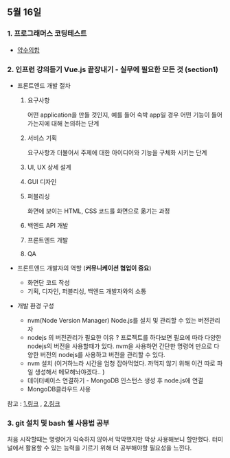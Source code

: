 ## 5월 16일

### 1. 프로그래머스 코딩테스트

 - [약수의합](https://github.com/leemyungju9347/Algorithm/blob/master/Level_01/%EC%95%BD%EC%88%98%EC%9D%98%ED%95%A9.html)

### 2. 인프런 강의듣기 Vue.js 끝장내기 - 실무에 필요한 모든 것 (section1)

 - 프론트엔드 개발 절차
	 1. 요구사항
			  
        어떤 application을 만들 것인지, 예를 들어 숙박 app일 경우 어떤 기능이 들어가는지에 대해 논의하는 단계
	 2. 서비스 기획
		  
        요구사항과 더불어서 주제에 대한 아이디어와 기능을 구체화 시키는 단계
	 3.	UI, UX 상세 설계
	 4.	GUI 디자인
	 5.	퍼블리싱
			  
        화면에 보이는 HTML, CSS 코드를 화면으로 옮기는 과정
	6. 백엔드 API 개발
	7. 프론트엔드 개발
	8.  QA
	
 - 프론트엔드 개발자의 역할 (**커뮤니케이션 협업이 중요**)
	 - 화면단 코드 작성
	 - 기획, 디자인, 퍼블리싱, 백엔드 개발자와의 소통
	 
 - 개발 환경 구성
	 - nvm(Node Version Manager) Node.js를 설치 및 관리할 수 있는 버전관리자
	 - nodejs 의 버전관리가 필요한 이유 ? 프로젝트를 하다보면  필요에 따라 다양한 nodejs의 버전을 사용할때가 있다. nvm을 사용하면 간단한 명령어 만으로 다양한 버전의 nodejs를 사용하고 버전을 관리할 수 있다.
	 - nvm 설치 (이거하느라 시간을 엄청 잡아먹었다. 까먹지 않기 위해 이건 따로 파일 생성해서 메모해놔야겠다.. )
	 - 데이터베이스 연결하기 - MongoDB 인스턴스 생성 후 node.js에 연결
	 - MongoDB클라우드 사용

참고 :  [1.링크](https://gangnam-americano.tistory.com/14) , [2.링크](https://medium.com/@moralmk/node-js-%EB%B2%84%EC%A0%84-%EA%B4%80%EB%A6%AC-%EB%B0%A9%EB%B2%95-84818ceeff08)
 ### 3. git 설치 및 bash 쉘 사용법 공부
 
	 
   처음 시작할때는 명령어가 익숙하지 않아서 막막했지만 막상 사용해보니 할만했다. 
   터미널에서 활용할 수 있는 능력을 기르기 위해 더 공부해야할 필요성을 느낀다.
